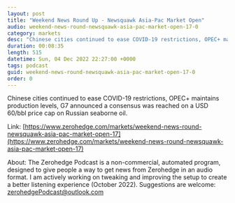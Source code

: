 ```yaml
---
layout: post
title: "Weekend News Round Up - Newsquawk Asia-Pac Market Open"
audio: weekend-news-round-newsquawk-asia-pac-market-open-17-0
category: markets
desc: "Chinese cities continued to ease COVID-19 restrictions, OPEC+ maintains production levels, G7 announced a consensus was reached on a USD 60/bbl price cap on Russian seaborne oil."
duration: 00:08:35
length: 515
datetime: Sun, 04 Dec 2022 22:27:00 +0000
tags: podcast
guid: weekend-news-round-newsquawk-asia-pac-market-open-17-0
order: 0
---
```

Chinese cities continued to ease COVID-19 restrictions, OPEC+ maintains production levels, G7 announced a consensus was reached on a USD 60/bbl price cap on Russian seaborne oil.

Link: [https://www.zerohedge.com/markets/weekend-news-round-newsquawk-asia-pac-market-open-17](https://www.zerohedge.com/markets/weekend-news-round-newsquawk-asia-pac-market-open-17)

About: The Zerohedge Podcast is a non-commercial, automated program, designed to give people a way to get news from Zerohedge in an audio format.  I am actively working on tweaking and improving the setup to create a better listening experience (October 2022).  Suggestions are welcome: [zerohedgePodcast@outlook.com](mailto:zerohedgePodcast@outlook.com)